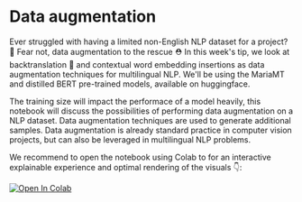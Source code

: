 # Data augmentation

Ever struggled with having a limited non-English NLP dataset for a project? 🤯 Fear not, data augmentation to the rescue ⛑
In this week's tip, we look at backtranslation 🔀 and contextual word embedding insertions as data augmentation techniques for multilingual NLP. We'll be using the MariaMT and distilled BERT pre-trained models, available on huggingface. 

The training size will impact the performace of a model heavily, this notebook will discuss the possibilities of performing data augmentation on a NLP dataset. Data augmentation techniques are used to generate additional samples. Data augmentation is already standard practice in computer vision projects, but can also be leveraged in multilingual NLP problems.

We recommend to open the notebook using Colab to for an interactive explainable experience and optimal rendering of the visuals 👇:

[![Open In Colab](https://colab.research.google.com/assets/colab-badge.svg)](https://colab.research.google.com/github/ml6team/quick-tips/blob/main/nlp/2021_06_18_data_augmentation/totw_nlp_dat_aug.ipynb)
